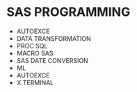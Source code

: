 # SAS PROGRAMMING #
- AUTOEXCE
- DATA TRANSFORMATION 
- PROC SQL
- MACRO SAS
- SAS DATE CONVERSION
- ML 
- AUTOEXCE
- X TERMINAL


